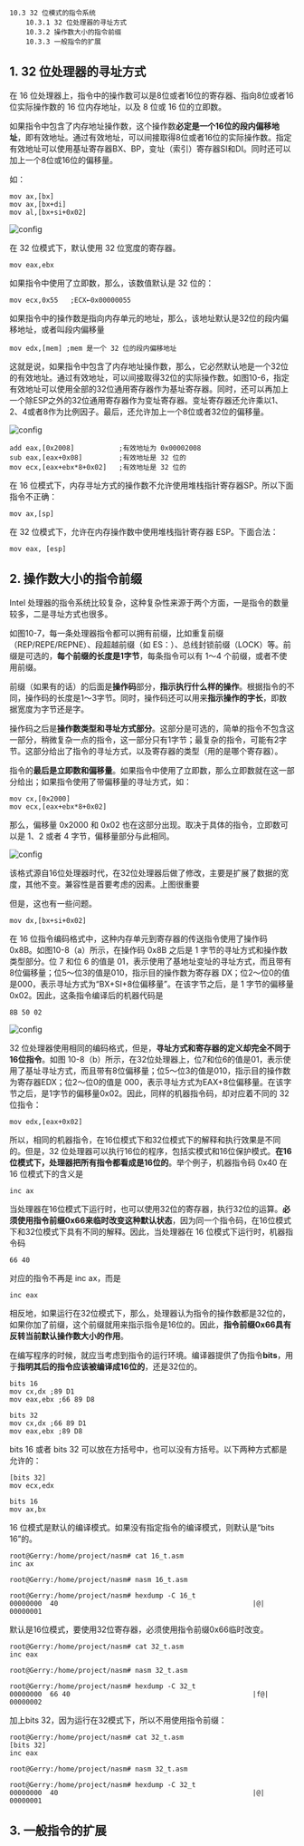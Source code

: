 ```
10.3 32 位模式的指令系统
    10.3.1 32 位处理器的寻址方式
    10.3.2 操作数大小的指令前缀
    10.3.3 一般指令的扩展
```

## 1. 32 位处理器的寻址方式

在 16 位处理器上，指令中的操作数可以是8位或者16位的寄存器、指向8位或者16位实际操作数的 16 位内存地址，以及 8 位或 16 位的立即数。

如果指令中包含了内存地址操作数，这个操作数**必定是一个16位的段内偏移地址**，即有效地址。通过有效地址，可以间接取得8位或者16位的实际操作数。指定有效地址可以使用基址寄存器BX、BP，变址（索引）寄存器SI和DI。同时还可以加上一个8位或16位的偏移量。

如：

```
mov ax,[bx]
mov ax,[bx+di]
mov al,[bx+si+0x02]
```

![config](images/5.png)

在 32 位模式下，默认使用 32 位宽度的寄存器。

```
mov eax,ebx
```

如果指令中使用了立即数，那么，该数值默认是 32 位的：

```
mov ecx,0x55   ;ECX←0x00000055
```

如果指令中的操作数是指向内存单元的地址，那么，该地址默认是32位的段内偏移地址，或者叫段内偏移量

```
mov edx,[mem] ;mem 是一个 32 位的段内偏移地址
```

这就是说，如果指令中包含了内存地址操作数，那么，它必然默认地是一个32位的有效地址。通过有效地址，可以间接取得32位的实际操作数。如图10-6，指定有效地址可以使用全部的32位通用寄存器作为基址寄存器。同时，还可以再加上一个除ESP之外的32位通用寄存器作为变址寄存器。变址寄存器还允许乘以1、2、4或者8作为比例因子。最后，还允许加上一个8位或者32位的偏移量。

![config](images/6.png)

```
add eax,[0x2008]           ;有效地址为 0x00002008
sub eax,[eax+0x08]         ;有效地址是 32 位的
mov ecx,[eax+ebx*8+0x02]   ;有效地址是 32 位的
```

在 16 位模式下，内存寻址方式的操作数不允许使用堆栈指针寄存器SP。所以下面指令不正确：

```
mov ax,[sp]
```

在 32 位模式下，允许在内存操作数中使用堆栈指针寄存器 ESP。下面合法：

```
mov eax, [esp]
```

## 2. 操作数大小的指令前缀

Intel 处理器的指令系统比较复杂，这种复杂性来源于两个方面，一是指令的数量较多，二是寻址方式也很多。

如图10-7，每一条处理器指令都可以拥有前缀，比如重复前缀（REP/REPE/REPNE）、段超越前缀（如 ES：）、总线封锁前缀（LOCK）等。前缀是可选的，**每个前缀的长度是1字节**，每条指令可以有 1～4 个前缀，或者不使用前缀。

前缀（如果有的话）的后面是**操作码**部分，**指示执行什么样的操作**。根据指令的不同，操作码的长度是1～3字节。同时，操作码还可以用来**指示操作的字长**，即数据宽度为字节还是字。

操作码之后是**操作数类型和寻址方式部分**。这部分是可选的，简单的指令不包含这一部分，稍微复杂一点的指令，这一部分只有1字节；最复杂的指令，可能有2字节。这部分给出了指令的寻址方式，以及寄存器的类型（用的是哪个寄存器）。

指令的**最后是立即数和偏移量**。如果指令中使用了立即数，那么立即数就在这一部分给出；如果指令使用了带偏移量的寻址方式，如：

```
mov cx,[0x2000]
mov ecx,[eax+ebx*8+0x02]
```

那么，偏移量 0x2000 和 0x02 也在这部分出现。取决于具体的指令，立即数可以是 1、2 或者 4 字节，偏移量部分与此相同。

![config](images/7.png)

该格式源自16位处理器时代，在32位处理器后做了修改，主要是扩展了数据的宽度，其他不变。兼容性是首要考虑的因素。上图很重要

但是，这也有一些问题。

```
mov dx,[bx+si+0x02]
```

在 16 位指令编码格式中，这种内存单元到寄存器的传送指令使用了操作码0x8B。如图10-8（a）所示，在操作码 0x8B 之后是 1 字节的寻址方式和操作数类型部分。位 7 和位 6 的值是 01，表示使用了基地址变址的寻址方式，而且带有8位偏移量；位5～位3的值是010，指示目的操作数为寄存器 DX；位2～位0的值是000，表示寻址方式为“BX+SI+8位偏移量”。在该字节之后，是 1 字节的偏移量 0x02。因此，这条指令编译后的机器代码是

```
8B 50 02
```

![config](images/8.png)

32 位处理器使用相同的编码格式，但是，**寻址方式和寄存器的定义却完全不同于16位指令**。如图 10-8（b）所示，在32位处理器上，位7和位6的值是01，表示使用了基址寻址方式，而且带有8位偏移量；位5～位3的值是010，指示目的操作数为寄存器EDX；位2～位0的值是 000，表示寻址方式为EAX+8位偏移量。在该字节之后，是1字节的偏移量0x02。因此，同样的机器指令码，却对应着不同的 32 位指令：

```
mov edx,[eax+0x02]
```

所以，相同的机器指令，在16位模式下和32位模式下的解释和执行效果是不同的。但是，32 位处理器可以执行16位的程序，包括实模式和16位保护模式。**在16位模式下，处理器把所有指令都看成是16位的**。举个例子，机器指令码 0x40 在 16 位模式下的含义是

```
inc ax
```

当处理器在16位模式下运行时，也可以使用32位的寄存器，执行32位的运算。**必须使用指令前缀0x66来临时改变这种默认状态**，因为同一个指令码，在16位模式下和32位模式下具有不同的解释。因此，当处理器在 16 位模式下运行时，机器指令码

```
66 40
```

对应的指令不再是 inc ax，而是

```
inc eax
```

相反地，如果运行在32位模式下，那么，处理器认为指令的操作数都是32位的，如果你加了前缀，这个前缀就用来指示指令是16位的。因此，**指令前缀0x66具有反转当前默认操作数大小的作用**。

在编写程序的时候，就应当考虑到指令的运行环境。编译器提供了伪指令**bits**，用于**指明其后的指令应该被编译成16位的**，还是32位的。

```
bits 16
mov cx,dx ;89 D1
mov eax,ebx ;66 89 D8

bits 32
mov cx,dx ;66 89 D1
mov eax,ebx ;89 D8
```

bits 16 或者 bits 32 可以放在方括号中，也可以没有方括号。以下两种方式都是允许的：

```
[bits 32]
mov ecx,edx

bits 16
mov ax,bx
```

16 位模式是默认的编译模式。如果没有指定指令的编译模式，则默认是“bits 16”的。

```
root@Gerry:/home/project/nasm# cat 16_t.asm 
inc ax

root@Gerry:/home/project/nasm# nasm 16_t.asm 

root@Gerry:/home/project/nasm# hexdump -C 16_t
00000000  40                                                |@|
00000001
```

默认是16位模式，要使用32位寄存器，必须使用指令前缀0x66临时改变。

```
root@Gerry:/home/project/nasm# cat 32_t.asm 
inc eax

root@Gerry:/home/project/nasm# nasm 32_t.asm 

root@Gerry:/home/project/nasm# hexdump -C 32_t
00000000  66 40                                             |f@|
00000002
```

加上bits 32，因为运行在32模式下，所以不用使用指令前缀：

```
root@Gerry:/home/project/nasm# cat 32_t.asm 
[bits 32]
inc eax

root@Gerry:/home/project/nasm# nasm 32_t.asm 

root@Gerry:/home/project/nasm# hexdump -C 32_t
00000000  40                                                |@|
00000001
```

## 3. 一般指令的扩展

